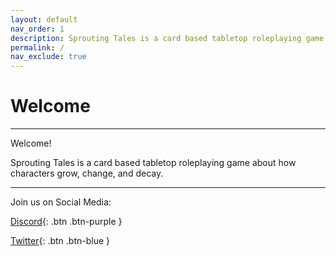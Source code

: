 ```yaml
---
layout: default
nav_order: 1
description: Sprouting Tales is a card based tabletop roleplaying game about how characters grow, change, and decay.
permalink: /
nav_exclude: true 
---
```


# Welcome

---

Welcome! 

Sprouting Tales is a card based tabletop roleplaying game about how characters grow, change, and decay.

---

Join us on Social Media:

[Discord](https://discord.com/invite/tJjGUNJAZP){: .btn .btn-purple }

[Twitter](https://twitter.com/plerpsandplerps){: .btn .btn-blue }